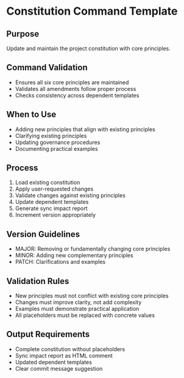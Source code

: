 # Constitution Command Template

## Purpose
Update and maintain the project constitution with core principles.

## Command Validation
- Ensures all six core principles are maintained
- Validates all amendments follow proper process
- Checks consistency across dependent templates

## When to Use
- Adding new principles that align with existing principles
- Clarifying existing principles
- Updating governance procedures
- Documenting practical examples

## Process
1. Load existing constitution
2. Apply user-requested changes
3. Validate changes against existing principles
4. Update dependent templates
5. Generate sync impact report
6. Increment version appropriately

## Version Guidelines
- MAJOR: Removing or fundamentally changing core principles
- MINOR: Adding new complementary principles
- PATCH: Clarifications and examples

## Validation Rules
- New principles must not conflict with existing core principles
- Changes must improve clarity, not add complexity
- Examples must demonstrate practical application
- All placeholders must be replaced with concrete values

## Output Requirements
- Complete constitution without placeholders
- Sync impact report as HTML comment
- Updated dependent templates
- Clear commit message suggestion